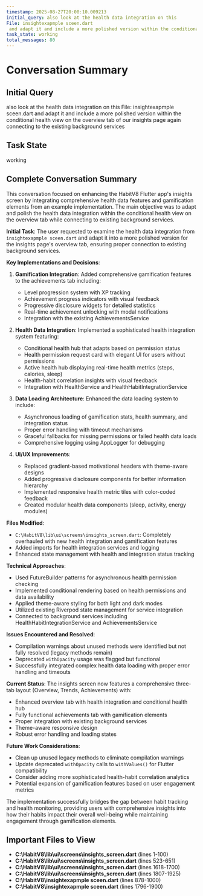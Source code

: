 ```yaml
---
timestamp: 2025-08-27T20:00:10.009213
initial_query: also look at the health data integration on this 
File: insightexapmple sceen.dart
 and adapt it and include a more polished version within the conditional health view on the overview tab of our insights page again connecting to the existing background services
task_state: working
total_messages: 80
---
```


# Conversation Summary

## Initial Query
also look at the health data integration on this 
File: insightexapmple sceen.dart
 and adapt it and include a more polished version within the conditional health view on the overview tab of our insights page again connecting to the existing background services

## Task State
working

## Complete Conversation Summary
This conversation focused on enhancing the HabitV8 Flutter app's insights screen by integrating comprehensive health data features and gamification elements from an example implementation. The main objective was to adapt and polish the health data integration within the conditional health view on the overview tab while connecting to existing background services.

**Initial Task**: The user requested to examine the health data integration from `insightexapmple sceen.dart` and adapt it into a more polished version for the insights page's overview tab, ensuring proper connection to existing background services.

**Key Implementations and Decisions**:

1. **Gamification Integration**: Added comprehensive gamification features to the achievements tab including:
   - Level progression system with XP tracking
   - Achievement progress indicators with visual feedback
   - Progressive disclosure widgets for detailed statistics
   - Real-time achievement unlocking with modal notifications
   - Integration with the existing AchievementsService

2. **Health Data Integration**: Implemented a sophisticated health integration system featuring:
   - Conditional health hub that adapts based on permission status
   - Health permission request card with elegant UI for users without permissions
   - Active health hub displaying real-time health metrics (steps, calories, sleep)
   - Health-habit correlation insights with visual feedback
   - Integration with HealthService and HealthHabitIntegrationService

3. **Data Loading Architecture**: Enhanced the data loading system to include:
   - Asynchronous loading of gamification stats, health summary, and integration status
   - Proper error handling with timeout mechanisms
   - Graceful fallbacks for missing permissions or failed health data loads
   - Comprehensive logging using AppLogger for debugging

4. **UI/UX Improvements**: 
   - Replaced gradient-based motivational headers with theme-aware designs
   - Added progressive disclosure components for better information hierarchy
   - Implemented responsive health metric tiles with color-coded feedback
   - Created modular health data components (sleep, activity, energy modules)

**Files Modified**:
- `C:\HabitV8\lib\ui\screens\insights_screen.dart`: Completely overhauled with new health integration and gamification features
- Added imports for health integration services and logging
- Enhanced state management with health and integration status tracking

**Technical Approaches**:
- Used FutureBuilder patterns for asynchronous health permission checking
- Implemented conditional rendering based on health permissions and data availability
- Applied theme-aware styling for both light and dark modes
- Utilized existing Riverpod state management for service integration
- Connected to background services including HealthHabitIntegrationService and AchievementsService

**Issues Encountered and Resolved**:
- Compilation warnings about unused methods were identified but not fully resolved (legacy methods remain)
- Deprecated `withOpacity` usage was flagged but functional
- Successfully integrated complex health data loading with proper error handling and timeouts

**Current Status**: The insights screen now features a comprehensive three-tab layout (Overview, Trends, Achievements) with:
- Enhanced overview tab with health integration and conditional health hub
- Fully functional achievements tab with gamification elements
- Proper integration with existing background services
- Theme-aware responsive design
- Robust error handling and loading states

**Future Work Considerations**: 
- Clean up unused legacy methods to eliminate compilation warnings
- Update deprecated `withOpacity` calls to `withValues()` for Flutter compatibility
- Consider adding more sophisticated health-habit correlation analytics
- Potential expansion of gamification features based on user engagement metrics

The implementation successfully bridges the gap between habit tracking and health monitoring, providing users with comprehensive insights into how their habits impact their overall well-being while maintaining engagement through gamification elements.

## Important Files to View

- **C:\HabitV8\lib\ui\screens\insights_screen.dart** (lines 1-100)
- **C:\HabitV8\lib\ui\screens\insights_screen.dart** (lines 523-651)
- **C:\HabitV8\lib\ui\screens\insights_screen.dart** (lines 1618-1700)
- **C:\HabitV8\lib\ui\screens\insights_screen.dart** (lines 1807-1925)
- **C:\HabitV8\insightexapmple sceen.dart** (lines 878-1000)
- **C:\HabitV8\insightexapmple sceen.dart** (lines 1796-1900)

